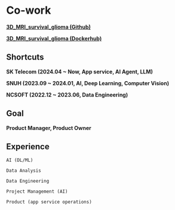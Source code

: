 # Co-work
<a href="https://github.com/kyuchoi/3D_MRI_survival_glioma">**3D_MRI_survival_glioma (Github)**</a>

<a href="https://hub.docker.com/search?q=snuhradaicon">**3D_MRI_survival_glioma (Dockerhub)**</a>

## Shortcuts

**SK Telecom (2024.04 ~ Now, App service, AI Agent, LLM)**

**SNUH (2023.09 ~ 2024.01, AI, Deep Learning, Computer Vision)**

**NCSOFT (2022.12 ~ 2023.06, Data Engineering)**

## Goal
**Product Manager, Product Owner**

## Experience
```AI (DL/ML)```

```Data Analysis```

```Data Engineering```

```Project Management (AI)```

```Product (app service operations)```
